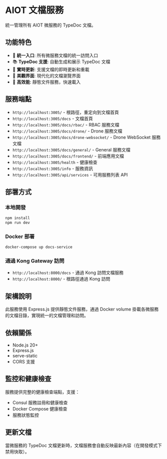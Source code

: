 # AIOT 文檔服務

統一管理所有 AIOT 微服務的 TypeDoc 文檔。

## 功能特色

- 🎯 **統一入口**: 所有微服務文檔的統一訪問入口
- 📚 **TypeDoc 支援**: 自動生成和展示 TypeDoc 文檔 
- 🔄 **實時更新**: 支援文檔的即時更新和重載
- 🎨 **美觀界面**: 現代化的文檔瀏覽界面
- 🚀 **高效能**: 靜態文件服務，快速載入

## 服務端點

- `http://localhost:3005/` - 根路徑，重定向到文檔首頁
- `http://localhost:3005/docs` - 文檔首頁
- `http://localhost:3005/docs/rbac/` - RBAC 服務文檔
- `http://localhost:3005/docs/drone/` - Drone 服務文檔
- `http://localhost:3005/docs/drone-websocket/` - Drone WebSocket 服務文檔
- `http://localhost:3005/docs/general/` - General 服務文檔
- `http://localhost:3005/docs/frontend/` - 前端應用文檔
- `http://localhost:3005/health` - 健康檢查
- `http://localhost:3005/info` - 服務資訊
- `http://localhost:3005/api/services` - 可用服務列表 API

## 部署方式

### 本地開發
```bash
npm install
npm run dev
```

### Docker 部署
```bash
docker-compose up docs-service
```

### 通過 Kong Gateway 訪問
- `http://localhost:8000/docs` - 通過 Kong 訪問文檔服務
- `http://localhost:8000/` - 根路徑通過 Kong 訪問

## 架構說明

此服務使用 Express.js 提供靜態文件服務，通過 Docker volume 掛載各微服務的文檔目錄，實現統一的文檔管理和訪問。

## 依賴關係

- Node.js 20+
- Express.js
- serve-static
- CORS 支援

## 監控和健康檢查

服務提供完整的健康檢查端點，支援：
- Consul 服務註冊和健康檢查
- Docker Compose 健康檢查
- 服務狀態監控

## 更新文檔

當微服務的 TypeDoc 文檔更新時，文檔服務會自動反映最新內容（在開發模式下禁用快取）。